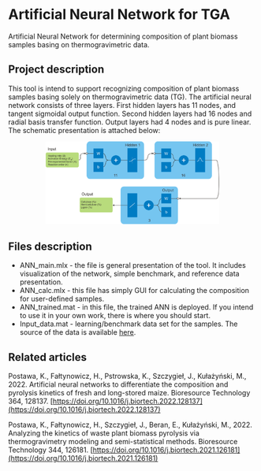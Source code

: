 # Artificial Neural Network for TGA
Artificial Neural Network for determining composition of plant biomass samples basing on thermogravimetric data.

## Project description
This tool is intend to support recognizing composition of plant biomass samples basing solely on thermogravimetric data (TG). The artificial neural network consists of three layers. First hidden layers has 11 nodes, and tangent sigmoidal output function. Second hidden layers had 16 nodes and radial basis transfer function. Output layers had 4 nodes and is pure linear. The schematic presentation is attached below:
<p align="center"><img src="https://github.com/kar-pos/TGA_ANN/blob/main/Source/ANN_topology.png" width=70% height=70%></p>

## Files description
* ANN_main.mlx - the file is general presentation of the tool. It includes visualization of the network, simple benchmark, and reference data presentation.
* ANN_calc.mlx - this file has simply GUI for calculating the composition for user-defined samples.
* ANN_trained.mat - in this file, the trained ANN is deployed. If you intend to use it in your own work, there is where you should start.
* Input_data.mat - learning/benchmark data set for the samples. The source of the data is available [here](https://github.com/kar-pos/TGA_ANN/tree/main/Source/TGA_data_source.pdf).

## Related articles
Postawa, K., Fałtynowicz, H., Pstrowska, K., Szczygieł, J., Kułażyński, M., 2022. Artificial neural networks to differentiate the composition and pyrolysis kinetics of fresh and long-stored maize. Bioresource Technology 364, 128137. [https://doi.org/10.1016/j.biortech.2022.128137](https://doi.org/10.1016/j.biortech.2022.128137)

Postawa, K., Fałtynowicz, H., Szczygieł, J., Beran, E., Kułażyński, M., 2022. Analyzing the kinetics of waste plant biomass pyrolysis via thermogravimetry modeling and semi-statistical methods. Bioresource Technology 344, 126181. [https://doi.org/10.1016/j.biortech.2021.126181](https://doi.org/10.1016/j.biortech.2021.126181)
